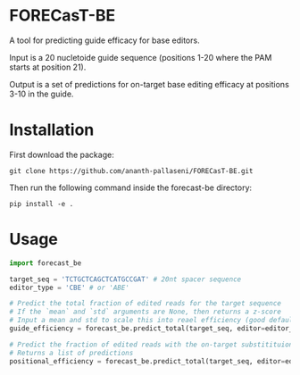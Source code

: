 # FORECasT-BE

A tool for predicting guide efficacy for base editors. 

Input is a 20 nucletoide guide sequence (positions 1-20 where the PAM starts at position 21).

Output is a set of predictions for on-target base editing efficacy at positions 3-10 in the guide.

# Installation
First download the package:

```git clone https://github.com/ananth-pallaseni/FORECasT-BE.git```

Then run the following command inside the forecast-be directory:

```pip install -e .```

# Usage
```python
import forecast_be

target_seq = 'TCTGCTCAGCTCATGCCGAT' # 20nt spacer sequence 
editor_type = 'CBE' # or 'ABE'

# Predict the total fraction of edited reads for the target sequence
# If the `mean` and `std` arguments are None, then returns a z-score
# Input a mean and std to scale this into reael efficiency (good defaults are mean=0.5 & std=0.1)
guide_efficiency = forecast_be.predict_total(target_seq, editor=editor_type, mean=None, std=None)

# Predict the fraction of edited reads with the on-target substitituion at each position 
# Returns a list of predictions
positional_efficiency = forecast_be.predict_total(target_seq, editor=editor_type, mean=None, std=None)
```
